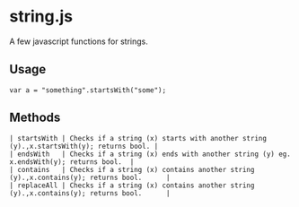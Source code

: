 string.js
===============
A few javascript functions for strings.

Usage
-----
	var a = "something".startsWith("some");

Methods
-------
	| startsWith | Checks if a string (x) starts with another string (y).,x.startsWith(y); returns bool. |
	| endsWith   | Checks if a string (x) ends with another string (y) eg. x.endsWith(y); returns bool.  |
	| contains   | Checks if a string (x) contains another string (y).,x.contains(y); returns bool.      |
	| replaceAll | Checks if a string (x) contains another string (y).,x.contains(y); returns bool.      |